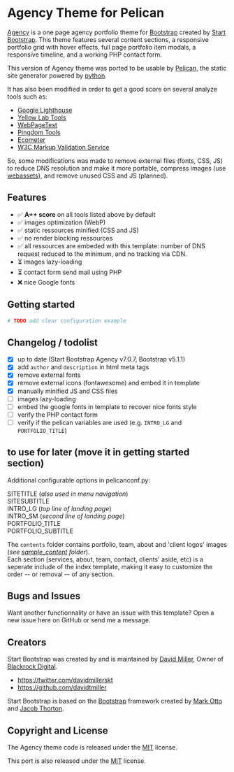 # Agency Theme for Pelican

[Agency](http://startbootstrap.com/template-overviews/agency/) is a one page agency portfolio theme for [Bootstrap](http://getbootstrap.com/) created by [Start Bootstrap](http://startbootstrap.com/). This theme features several content sections, a responsive portfolio grid with hover effects, full page portfolio item modals, a responsive timeline, and a working PHP contact form.

This version of Agency theme was ported to be usable by [Pelican](https://blog.getpelican.com/), the static site generator powered by [python](https://www.python.org/).

It has also been modified in order to get a good score on several analyze tools such as:

* [Google Lighthouse](https://developers.google.com/web/tools/lighthouse)
* [Yellow Lab Tools](https://yellowlab.tools/)
* [WebPageTest](https://www.webpagetest.org/)
* [Pingdom Tools](https://tools.pingdom.com/)
* [Ecometer](http://www.ecometer.org/)
* [W3C Markup Validation Service](https://validator.w3.org/)

So, some modifications was made to remove external files (fonts, CSS, JS) to reduce DNS resolution and make it more portable, compress images (use [webassets](https://pypi.org/project/webassets/)), and remove unused CSS and JS (planned).

## Features

* ✅ **A++ score** on all tools listed above by default
* ✅ images optimization (WebP)
* ✅ static ressources minified (CSS and JS)
* ✅ no render blocking ressources
* ✅ all ressources are embeded with this template: number of DNS request reduced to the minimum, and no tracking via CDN.
* ⏳ images lazy-loading
* ⏳ contact form send mail using PHP
* ❌ nice Google fonts

## Getting started

``` bash
# TODO add clear configuration example
```

## Changelog / todolist

* [x] up to date (Start Bootstrap Agency v7.0.7, Bootstrap v5.1.1)
* [x] add `author` and `description` in html meta tags
* [x] remove external fonts
* [x] remove external icons (fontawesome) and embed it in template
* [x] manually minified JS and CSS files
* [ ] images lazy-loading
* [ ] embed the google fonts in template to recover nice fonts style
* [ ] verify the PHP contact form
* [ ] verify if the pelican variables are used (e.g. `INTRO_LG` and `PORTFOLIO_TITLE`)

## to use for later (move it in getting started section)

Additional configurable options in pelicanconf.py:  

SITETITLE (_also used in menu navigation_)  
SITESUBTITLE  
INTRO\_LG (_top line of landing page_)  
INTRO\_SM (_second line of landing page_)  
PORTFOLIO\_TITLE  
PORTFOLIO\_SUBTITLE

The `contents` folder contains portfolio, team, about and 'client logos' images (*see [sample_content](/sample_content) folder*).  
Each section (services, about, team, contact, clients' aside, etc) is a seperate include of the index template, making it easy to customize the order -- or removal -- of any section.

## Bugs and Issues

Want another functionnality or have an issue with this template? Open a new issue here on GitHub or send me a message.

## Creators

Start Bootstrap was created by and is maintained by [David Miller](http://davidmiller.io/), Owner of [Blackrock Digital](http://blackrockdigital.io/).

* <https://twitter.com/davidmillerskt>
* <https://github.com/davidtmiller>

Start Bootstrap is based on the [Bootstrap](http://getbootstrap.com/) framework created by [Mark Otto](https://twitter.com/mdo) and [Jacob Thorton](https://twitter.com/fat).

## Copyright and License

The Agency theme code is released under the [MIT](https://github.com/BlackrockDigital/startbootstrap-agency/blob/master/LICENSE) license.

This port is also released under the [MIT](https://github.com/yaap7/Pelican-StartBootstrap-Agency/blob/master/LICENSE) license.
